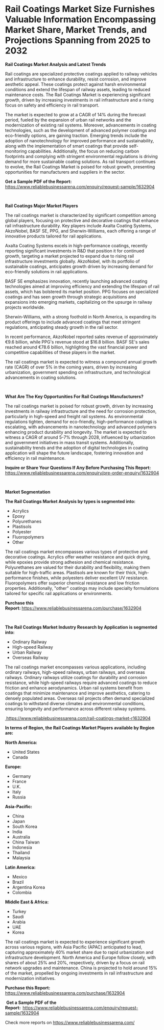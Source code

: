 <p><h1>Rail Coatings Market Size Furnishes Valuable Information Encompassing Market Share, Market Trends, and Projections Spanning from 2025 to 2032</h1></p><p><strong>Rail Coatings Market Analysis and Latest Trends</strong></p>
<p><p>Rail coatings are specialized protective coatings applied to railway vehicles and infrastructure to enhance durability, resist corrosion, and improve aesthetic appeal. These coatings protect against harsh environmental conditions and extend the lifespan of railway assets, leading to reduced maintenance costs. The Rail Coatings Market is experiencing significant growth, driven by increasing investments in rail infrastructure and a rising focus on safety and efficiency in rail transport.</p><p>The market is expected to grow at a CAGR of 14% during the forecast period, fueled by the expansion of urban rail networks and the modernization of existing rail systems. Moreover, advancements in coating technologies, such as the development of advanced polymer coatings and eco-friendly options, are gaining traction. Emerging trends include the adoption of nanotechnology for improved performance and sustainability, along with the implementation of smart coatings that provide self-monitoring capabilities. Additionally, the focus on reducing carbon footprints and complying with stringent environmental regulations is driving demand for more sustainable coating solutions. As rail transport continues to evolve, the Rail Coatings Market is poised for robust growth, presenting opportunities for manufacturers and suppliers in the sector.</p></p>
<p><strong>Get a Sample PDF of the Report:&nbsp;</strong> <a href="https://www.reliablebusinessarena.com/enquiry/request-sample/1632904?utm_campaign=2041&utm_medium=2&utm_source=Github&utm_content=ia&utm_term=30012025&utm_id=rail-coatings">https://www.reliablebusinessarena.com/enquiry/request-sample/1632904</a></p>
<p>&nbsp;</p>
<p><strong>Rail Coatings Major Market Players</strong></p>
<p><p>The rail coatings market is characterized by significant competition among global players, focusing on protective and decorative coatings that enhance rail infrastructure durability. Key players include Axalta Coating Systems, AkzoNobel, BASF SE, PPG, and Sherwin-Williams, each offering a range of innovative products tailored for rail applications.</p><p>Axalta Coating Systems excels in high-performance coatings, recently reporting significant investments in R&D that position it for continued growth, targeting a market projected to expand due to rising rail infrastructure investments globally. AkzoNobel, with its portfolio of sustainable coatings, anticipates growth driven by increasing demand for eco-friendly solutions in rail applications.</p><p>BASF SE emphasizes innovation, recently launching advanced coating technologies aimed at improving efficiency and extending the lifespan of rail assets, which has bolstered its market position. PPG focuses on specialized coatings and has seen growth through strategic acquisitions and expansions into emerging markets, capitalizing on the upsurge in railway projects worldwide.</p><p>Sherwin-Williams, with a strong foothold in North America, is expanding its product offerings to include advanced coatings that meet stringent regulations, anticipating steady growth in the rail sector.</p><p>In recent performance, AkzoNobel reported sales revenue of approximately €9.6 billion, while PPG's revenue stood at $16.8 billion. BASF SE's sales reached around €78.6 billion, highlighting the vast financial power and competitive capabilities of these players in the market. </p><p>The rail coatings market is expected to witness a compound annual growth rate (CAGR) of over 5% in the coming years, driven by increasing urbanization, government spending on infrastructure, and technological advancements in coating solutions.</p></p>
<p>&nbsp;</p>
<p><strong>What Are The Key Opportunities For Rail Coatings Manufacturers?</strong></p>
<p><p>The rail coatings market is poised for robust growth, driven by increasing investments in railway infrastructure and the need for corrosion protection, particularly in high-speed and freight rail systems. As environmental regulations tighten, demand for eco-friendly, high-performance coatings is escalating, with advancements in nanotechnology and advanced polymers enhancing product durability and longevity. The market is expected to witness a CAGR of around 5-7% through 2028, influenced by urbanization and government initiatives in mass transit systems. Additionally, sustainability trends and the adoption of digital technologies in coating application will shape the future landscape, fostering innovation and efficiency in rail maintenance.</p></p>
<p><strong>Inquire or Share Your Questions If Any Before Purchasing This Report:</strong> <a href="https://www.reliablebusinessarena.com/enquiry/pre-order-enquiry/1632904?utm_campaign=2041&utm_medium=2&utm_source=Github&utm_content=ia&utm_term=30012025&utm_id=rail-coatings">https://www.reliablebusinessarena.com/enquiry/pre-order-enquiry/1632904</a></p>
<p>&nbsp;</p>
<p><strong>Market Segmentation</strong></p>
<p><strong>The Rail Coatings Market Analysis by types is segmented into:</strong></p>
<p><ul><li>Acrylics</li><li>Epoxy</li><li>Polyurethanes</li><li>Plastisols</li><li>Polyester</li><li>Fluoropolymers</li><li>Other</li></ul></p>
<p><p>The rail coatings market encompasses various types of protective and decorative coatings. Acrylics offer weather resistance and quick drying, while epoxies provide strong adhesion and chemical resistance. Polyurethanes are valued for their durability and flexibility, making them suitable for high-traffic areas. Plastisols are known for their thick, high-performance finishes, while polyesters deliver excellent UV resistance. Fluoropolymers offer superior chemical resistance and low friction properties. Additionally, "other" coatings may include specialty formulations tailored for specific rail applications or environments.</p></p>
<p><strong>Purchase this Report:&nbsp;</strong><a href="https://www.reliablebusinessarena.com/purchase/1632904?utm_campaign=2041&utm_medium=2&utm_source=Github&utm_content=ia&utm_term=30012025&utm_id=rail-coatings">https://www.reliablebusinessarena.com/purchase/1632904</a></p>
<p>&nbsp;</p>
<p><strong>The Rail Coatings Market Industry Research by Application is segmented into:</strong></p>
<p><ul><li>Ordinary Railway</li><li>High-speed Railway</li><li>Urban Railway</li><li>Overseas Railway</li></ul></p>
<p><p>The rail coatings market encompasses various applications, including ordinary railways, high-speed railways, urban railways, and overseas railways. Ordinary railways utilize coatings for durability and corrosion resistance, while high-speed railways require advanced coatings to reduce friction and enhance aerodynamics. Urban rail systems benefit from coatings that minimize maintenance and improve aesthetics, catering to densely populated areas. Overseas rail projects often demand specialized coatings to withstand diverse climates and environmental conditions, ensuring longevity and performance across different railway systems.</p></p>
<p><a href="https://www.reliablebusinessarena.com/rail-coatings-market-r1632904?utm_campaign=2041&utm_medium=2&utm_source=Github&utm_content=ia&utm_term=30012025&utm_id=rail-coatings">&nbsp;https://www.reliablebusinessarena.com/rail-coatings-market-r1632904</a></p>
<p><strong>In terms of Region, the Rail Coatings Market Players available by Region are:</strong></p>
<p>
    <p> <strong> North America: </strong>
        <ul>
            <li>United States</li>
            <li>Canada</li>
        </ul>
        </p> 
    <p> <strong> Europe: </strong>
        <ul>
            <li>Germany</li>
            <li>France</li>
            <li>U.K.</li>
            <li>Italy</li>
            <li>Russia</li>
        </ul>
        </p> 
    <p> <strong> Asia-Pacific: </strong>
        <ul>
            <li>China</li>
            <li>Japan</li>
            <li>South Korea</li>
            <li>India</li>
            <li>Australia</li>
            <li>China Taiwan</li>
            <li>Indonesia</li>
            <li>Thailand</li>
            <li>Malaysia</li>
        </ul>
        </p> 
    <p> <strong> Latin America: </strong>
        <ul>
            <li>Mexico</li>
            <li>Brazil</li>
            <li>Argentina Korea</li>
            <li>Colombia</li>
        </ul>
        </p> 
    <p> <strong> Middle East & Africa: </strong>
        <ul>
            <li>Turkey</li>
            <li>Saudi</li>
            <li>Arabia</li>
            <li>UAE</li>
            <li>Korea</li>
        </ul>
    </p>
    </p>
<p><p>The rail coatings market is expected to experience significant growth across various regions, with Asia Pacific (APAC) anticipated to lead, capturing approximately 40% market share due to rapid urbanization and infrastructure development. North America and Europe follow closely, with shares of about 25% and 20%, respectively, driven by a focus on rail network upgrades and maintenance. China is projected to hold around 15% of the market, propelled by ongoing investments in rail infrastructure and modernization initiatives.</p></p>
<p><strong>Purchase this Report: </strong><a href="https://www.reliablebusinessarena.com/purchase/1632904?utm_campaign=2041&utm_medium=2&utm_source=Github&utm_content=ia&utm_term=30012025&utm_id=rail-coatings">https://www.reliablebusinessarena.com/purchase/1632904</a></p>
<p>&nbsp;<strong>Get a Sample PDF of the Report:&nbsp;&nbsp;</strong><a href="https://www.reliablebusinessarena.com/enquiry/request-sample/1632904?utm_campaign=2041&utm_medium=2&utm_source=Github&utm_content=ia&utm_term=30012025&utm_id=rail-coatings">https://www.reliablebusinessarena.com/enquiry/request-sample/1632904</a></p>
<p><strong></strong></p>
<p>Check more reports on <a href="https://www.reliablebusinessarena.com/?utm_campaign=2041&utm_medium=2&utm_source=Github&utm_content=ia&utm_term=30012025&utm_id=rail-coatings">https://www.reliablebusinessarena.com/</a></p>